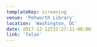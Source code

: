 ```yaml
---
templateKey: screening
venue: 'Petworth Library'
location: 'Washington, DC'
date: 2017-12-12T22:27:11-08:00
link: 'false'
---
```


